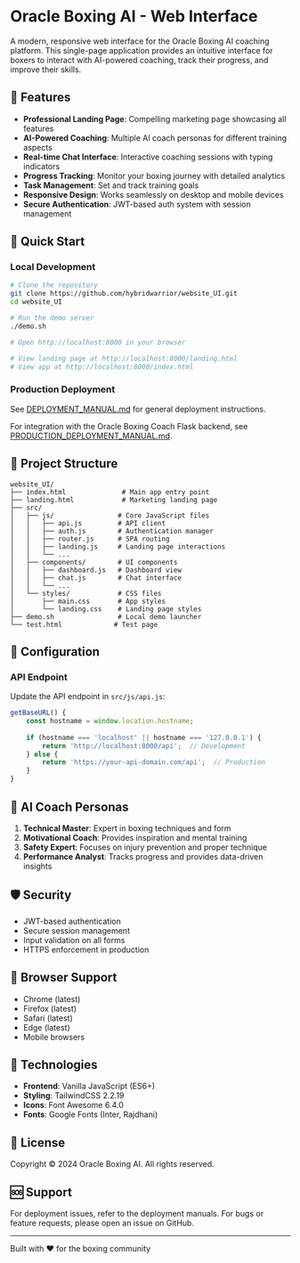 # Oracle Boxing AI - Web Interface

A modern, responsive web interface for the Oracle Boxing AI coaching platform. This single-page application provides an intuitive interface for boxers to interact with AI-powered coaching, track their progress, and improve their skills.

## 🥊 Features

- **Professional Landing Page**: Compelling marketing page showcasing all features
- **AI-Powered Coaching**: Multiple AI coach personas for different training aspects
- **Real-time Chat Interface**: Interactive coaching sessions with typing indicators
- **Progress Tracking**: Monitor your boxing journey with detailed analytics
- **Task Management**: Set and track training goals
- **Responsive Design**: Works seamlessly on desktop and mobile devices
- **Secure Authentication**: JWT-based auth system with session management

## 🚀 Quick Start

### Local Development

```bash
# Clone the repository
git clone https://github.com/hybridwarrior/website_UI.git
cd website_UI

# Run the demo server
./demo.sh

# Open http://localhost:8000 in your browser

# View landing page at http://localhost:8000/landing.html
# View app at http://localhost:8000/index.html
```

### Production Deployment

See [DEPLOYMENT_MANUAL.md](DEPLOYMENT_MANUAL.md) for general deployment instructions.

For integration with the Oracle Boxing Coach Flask backend, see [PRODUCTION_DEPLOYMENT_MANUAL.md](PRODUCTION_DEPLOYMENT_MANUAL.md).

## 📁 Project Structure

```
website_UI/
├── index.html              # Main app entry point
├── landing.html            # Marketing landing page
├── src/
│   ├── js/                # Core JavaScript files
│   │   ├── api.js         # API client
│   │   ├── auth.js        # Authentication manager
│   │   ├── router.js      # SPA routing
│   │   ├── landing.js     # Landing page interactions
│   │   └── ...
│   ├── components/        # UI components
│   │   ├── dashboard.js   # Dashboard view
│   │   ├── chat.js        # Chat interface
│   │   └── ...
│   └── styles/            # CSS files
│       ├── main.css       # App styles
│       └── landing.css    # Landing page styles
├── demo.sh                # Local demo launcher
└── test.html             # Test page
```

## 🔧 Configuration

### API Endpoint

Update the API endpoint in `src/js/api.js`:

```javascript
getBaseURL() {
    const hostname = window.location.hostname;
    
    if (hostname === 'localhost' || hostname === '127.0.0.1') {
        return 'http://localhost:8000/api';  // Development
    } else {
        return 'https://your-api-domain.com/api';  // Production
    }
}
```

## 🤖 AI Coach Personas

1. **Technical Master**: Expert in boxing techniques and form
2. **Motivational Coach**: Provides inspiration and mental training
3. **Safety Expert**: Focuses on injury prevention and proper technique
4. **Performance Analyst**: Tracks progress and provides data-driven insights

## 🛡️ Security

- JWT-based authentication
- Secure session management
- Input validation on all forms
- HTTPS enforcement in production

## 📱 Browser Support

- Chrome (latest)
- Firefox (latest)
- Safari (latest)
- Edge (latest)
- Mobile browsers

## 🎨 Technologies

- **Frontend**: Vanilla JavaScript (ES6+)
- **Styling**: TailwindCSS 2.2.19
- **Icons**: Font Awesome 6.4.0
- **Fonts**: Google Fonts (Inter, Rajdhani)

## 📄 License

Copyright © 2024 Oracle Boxing AI. All rights reserved.

## 🆘 Support

For deployment issues, refer to the deployment manuals. For bugs or feature requests, please open an issue on GitHub.

---

Built with ❤️ for the boxing community